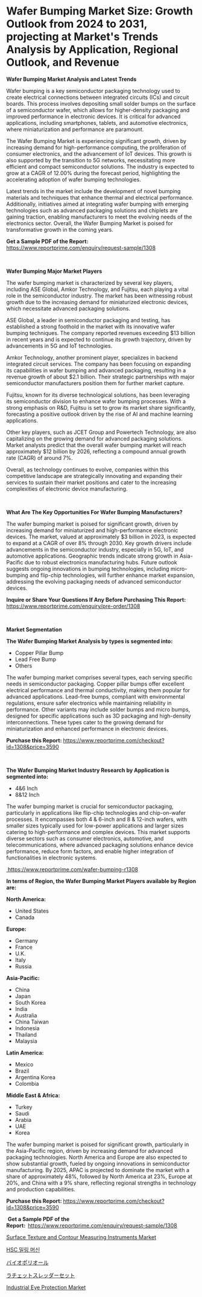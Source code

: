 <p><h1>Wafer Bumping Market Size: Growth Outlook from 2024 to 2031, projecting at Market's Trends Analysis by Application, Regional Outlook, and Revenue</h1></p><p><strong>Wafer Bumping Market Analysis and Latest Trends</strong></p>
<p><p>Wafer bumping is a key semiconductor packaging technology used to create electrical connections between integrated circuits (ICs) and circuit boards. This process involves depositing small solder bumps on the surface of a semiconductor wafer, which allows for higher-density packaging and improved performance in electronic devices. It is critical for advanced applications, including smartphones, tablets, and automotive electronics, where miniaturization and performance are paramount.</p><p>The Wafer Bumping Market is experiencing significant growth, driven by increasing demand for high-performance computing, the proliferation of consumer electronics, and the advancement of IoT devices. This growth is also supported by the transition to 5G networks, necessitating more efficient and compact semiconductor solutions. The industry is expected to grow at a CAGR of 12.00% during the forecast period, highlighting the accelerating adoption of wafer bumping technologies.</p><p>Latest trends in the market include the development of novel bumping materials and techniques that enhance thermal and electrical performance. Additionally, initiatives aimed at integrating wafer bumping with emerging technologies such as advanced packaging solutions and chiplets are gaining traction, enabling manufacturers to meet the evolving needs of the electronics sector. Overall, the Wafer Bumping Market is poised for transformative growth in the coming years.</p></p>
<p><strong>Get a Sample PDF of the Report:&nbsp;</strong> <a href="https://www.reportprime.com/enquiry/request-sample/1308">https://www.reportprime.com/enquiry/request-sample/1308</a></p>
<p>&nbsp;</p>
<p><strong>Wafer Bumping Major Market Players</strong></p>
<p><p>The wafer bumping market is characterized by several key players, including ASE Global, Amkor Technology, and Fujitsu, each playing a vital role in the semiconductor industry. The market has been witnessing robust growth due to the increasing demand for miniaturized electronic devices, which necessitate advanced packaging solutions.</p><p>ASE Global, a leader in semiconductor packaging and testing, has established a strong foothold in the market with its innovative wafer bumping techniques. The company reported revenues exceeding $13 billion in recent years and is expected to continue its growth trajectory, driven by advancements in 5G and IoT technologies.</p><p>Amkor Technology, another prominent player, specializes in backend integrated circuit services. The company has been focusing on expanding its capabilities in wafer bumping and advanced packaging, resulting in a revenue growth of about $2.1 billion. Their strategic partnerships with major semiconductor manufacturers position them for further market capture.</p><p>Fujitsu, known for its diverse technological solutions, has been leveraging its semiconductor division to enhance wafer bumping processes. With a strong emphasis on R&D, Fujitsu is set to grow its market share significantly, forecasting a positive outlook driven by the rise of AI and machine learning applications.</p><p>Other key players, such as JCET Group and Powertech Technology, are also capitalizing on the growing demand for advanced packaging solutions. Market analysts predict that the overall wafer bumping market will reach approximately $12 billion by 2026, reflecting a compound annual growth rate (CAGR) of around 7%.</p><p>Overall, as technology continues to evolve, companies within this competitive landscape are strategically innovating and expanding their services to sustain their market positions and cater to the increasing complexities of electronic device manufacturing.</p></p>
<p>&nbsp;</p>
<p><strong>What Are The Key Opportunities For Wafer Bumping Manufacturers?</strong></p>
<p><p>The wafer bumping market is poised for significant growth, driven by increasing demand for miniaturized and high-performance electronic devices. The market, valued at approximately $3 billion in 2023, is expected to expand at a CAGR of over 8% through 2030. Key growth drivers include advancements in the semiconductor industry, especially in 5G, IoT, and automotive applications. Geographic trends indicate strong growth in Asia-Pacific due to robust electronics manufacturing hubs. Future outlook suggests ongoing innovations in bumping technologies, including micro-bumping and flip-chip technologies, will further enhance market expansion, addressing the evolving packaging needs of advanced semiconductor devices.</p></p>
<p><strong>Inquire or Share Your Questions If Any Before Purchasing This Report:</strong> <a href="https://www.reportprime.com/enquiry/pre-order/1308">https://www.reportprime.com/enquiry/pre-order/1308</a></p>
<p>&nbsp;</p>
<p><strong>Market Segmentation</strong></p>
<p><strong>The Wafer Bumping Market Analysis by types is segmented into:</strong></p>
<p><ul><li>Copper Pillar Bump</li><li>Lead Free Bump</li><li>Others</li></ul></p>
<p><p>The wafer bumping market comprises several types, each serving specific needs in semiconductor packaging. Copper pillar bumps offer excellent electrical performance and thermal conductivity, making them popular for advanced applications. Lead-free bumps, compliant with environmental regulations, ensure safer electronics while maintaining reliability in performance. Other variants may include solder bumps and micro bumps, designed for specific applications such as 3D packaging and high-density interconnections. These types cater to the growing demand for miniaturization and enhanced performance in electronic devices.</p></p>
<p><strong>Purchase this Report:&nbsp;</strong><a href="https://www.reportprime.com/checkout?id=1308&price=3590">https://www.reportprime.com/checkout?id=1308&price=3590</a></p>
<p>&nbsp;</p>
<p><strong>The Wafer Bumping Market Industry Research by Application is segmented into:</strong></p>
<p><ul><li>4&6 Inch</li><li>8&12 Inch</li></ul></p>
<p><p>The wafer bumping market is crucial for semiconductor packaging, particularly in applications like flip-chip technologies and chip-on-wafer processes. It encompasses both 4 & 6-inch and 8 & 12-inch wafers, with smaller sizes typically used for low-power applications and larger sizes catering to high-performance and complex devices. This market supports diverse sectors such as consumer electronics, automotive, and telecommunications, where advanced packaging solutions enhance device performance, reduce form factors, and enable higher integration of functionalities in electronic systems.</p></p>
<p><a href="https://www.reportprime.com/wafer-bumping-r1308">&nbsp;https://www.reportprime.com/wafer-bumping-r1308</a></p>
<p><strong>In terms of Region, the Wafer Bumping Market Players available by Region are:</strong></p>
<p>
    <p> <strong> North America: </strong>
        <ul>
            <li>United States</li>
            <li>Canada</li>
        </ul>
        </p> 
    <p> <strong> Europe: </strong>
        <ul>
            <li>Germany</li>
            <li>France</li>
            <li>U.K.</li>
            <li>Italy</li>
            <li>Russia</li>
        </ul>
        </p> 
    <p> <strong> Asia-Pacific: </strong>
        <ul>
            <li>China</li>
            <li>Japan</li>
            <li>South Korea</li>
            <li>India</li>
            <li>Australia</li>
            <li>China Taiwan</li>
            <li>Indonesia</li>
            <li>Thailand</li>
            <li>Malaysia</li>
        </ul>
        </p> 
    <p> <strong> Latin America: </strong>
        <ul>
            <li>Mexico</li>
            <li>Brazil</li>
            <li>Argentina Korea</li>
            <li>Colombia</li>
        </ul>
        </p> 
    <p> <strong> Middle East & Africa: </strong>
        <ul>
            <li>Turkey</li>
            <li>Saudi</li>
            <li>Arabia</li>
            <li>UAE</li>
            <li>Korea</li>
        </ul>
    </p>
    </p>
<p><p>The wafer bumping market is poised for significant growth, particularly in the Asia-Pacific region, driven by increasing demand for advanced packaging technologies. North America and Europe are also expected to show substantial growth, fueled by ongoing innovations in semiconductor manufacturing. By 2025, APAC is projected to dominate the market with a share of approximately 48%, followed by North America at 23%, Europe at 20%, and China with a 9% share, reflecting regional strengths in technology and production capabilities.</p></p>
<p><strong>Purchase this Report: </strong><a href="https://www.reportprime.com/checkout?id=1308&price=3590">https://www.reportprime.com/checkout?id=1308&price=3590</a></p>
<p>&nbsp;<strong>Get a Sample PDF of the Report:&nbsp;&nbsp;</strong><a href="https://www.reportprime.com/enquiry/request-sample/1308">https://www.reportprime.com/enquiry/request-sample/1308</a></p>
<p><strong></strong></p>
<p><p><a href="https://issuu.com/reportprime-2/docs/surface-texture-and-contour-measuri_29679aa5956292">Surface Texture and Contour Measuring Instruments Market</a></p><p><a href="https://medium.com/@darrelchjxmz/hsc-%EB%B0%80%EB%A7%81-%EB%A8%B8%EC%8B%A0-%EC%8B%9C%EC%9E%A5-%EC%82%B0%EC%97%85-%EC%A0%84%EB%A7%9D-%EC%84%B1%EC%9E%A5-%EA%B2%BD%EB%A1%9C-%EB%B0%8F-%EA%B8%80%EB%A1%9C%EB%B2%8C-%EC%8B%9C%EC%9E%A5-ee239f107a95">HSC 밀링 머신</a></p><p><a href="https://medium.com/@vedakuvlis2023/%E3%83%90%E3%82%A4%E3%82%AA%E3%83%9D%E3%83%AA%E3%82%AA%E3%83%BC%E3%83%AB%E5%B8%82%E5%A0%B4%E6%8C%87%E6%A8%99-%E5%B8%82%E5%A0%B4%E8%A6%8F%E6%A8%A1-%E5%9C%B0%E5%9F%9F%E5%88%A5%E5%88%86%E6%9E%90-%E5%B8%82%E5%A0%B4%E3%83%97%E3%83%AC%E3%82%A4%E3%83%A4%E3%83%BC%E5%88%86%E6%9E%90%E3%81%8A%E3%82%88%E3%81%B3%E4%BA%88%E6%B8%AC-2024%E5%B9%B4-2031%E5%B9%B4-bdf02b1a7769">バイオポリオール</a></p><p><a href="https://medium.com/@uyjtuy6/%E3%82%A4%E3%83%8E%E3%83%99%E3%83%BC%E3%82%B7%E3%83%A7%E3%83%B3%E3%81%AE%E6%9C%AA%E6%9D%A5-%E3%82%B0%E3%83%AD%E3%83%BC%E3%83%90%E3%83%AB%E3%83%A9%E3%83%81%E3%82%A7%E3%83%83%E3%83%88%E3%82%B9%E3%83%AC%E3%83%83%E3%83%80%E3%83%BC%E3%82%BB%E3%83%83%E3%83%88%E5%B8%82%E5%A0%B4%E3%81%AE%E6%88%90%E9%95%B7%E3%81%A8%E6%A9%9F%E4%BC%9A-2024%E5%B9%B4-2031%E5%B9%B4-e17b4e3ba8e3">ラチェットスレッダーセット</a></p><p><a href="https://medium.com/@enosstark/market-leaders-and-laggards-global-industrial-eye-protection-market-trends-and-forecast-9ff3f40dadbf">Industrial Eye Protection Market</a></p></p>